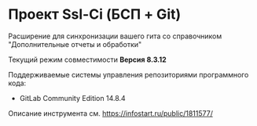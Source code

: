 # Проект Ssl-Ci (БСП + Git)

Расширение для синхронизации вашего гита со справочником "Дополнительные отчеты и обработки"

Текущий режим совместимости **Версия 8.3.12**

Поддерживаемые системы управления репозиториями программного кода:

* GitLab Community Edition 14.8.4 

Описание инструмента см. https://infostart.ru/public/1811577/
